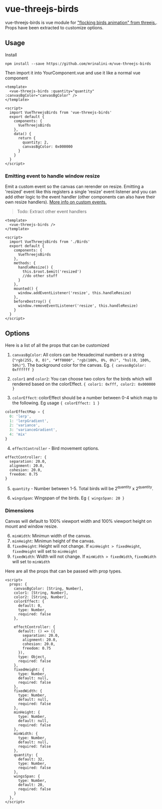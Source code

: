 # vue-threejs-birds

vue-threejs-birds is vue module for ["flocking birds animation" from threejs.](https://threejs.org/examples/webgl_gpgpu_birds.html). Props have been extracted to customize options.

## Usage

Install

```
npm install --save https://github.com/mrinalini-m/vue-threejs-birds
```

Then import it into YourComponent.vue and use it like a normal vue component

```vue
<template>
  <vue-threejs-birds :quantity="quantity" :canvasBgColor="canvasBgColor" />
</template>

<script>
  import VueThreejsBirds from 'vue-threejs-birds'
  export default {
    components: {
      VueThreejsBirds
    },
    data() {
      return {
        quantity: 2,
        canvasBgColor: 0x000000
      }
    }
  }
</script>
```

### Emitting event to handle window resize

Emit a custom event so the canvas can rerender on resize. Emitting a 'resized' event like this registers a single 'resize' event listener and you can add other logic to the event handler (other components can also have their own resize handlers). [More info on custom events.](https://vuejs.org/v2/guide/components-custom-events.html#Event-Names)

> Todo: Extract other event handlers

```vue
<template>
  <vue-threejs-birds />
</template>

<script>
  import VueThreejsBirds from './Birds'
  export default {
    components: {
      VueThreejsBirds
    },
    methods: {
      handleResize() {
        this.$root.$emit('resized')
        //do other stuff
      }
    },
    mounted() {
      window.addEventListener('resize', this.handleResize)
    },
    beforeDestroy() {
      window.removeEventListener('resize', this.handleResize)
    }
  }
</script>
```

## Options

Here is a list of all the props that can be customized

1. `canvasBgColor`: All colors can be Hexadecimal numbers or a string (`"rgb(255, 0, 0)", "#ff0000", "rgb(100%, 0%, 0%)", "hsl(0, 100%, 50%)"`). The background color for the canvas. Eg. `{ canvasBgColor: 0xffffff }`

2. `color1` and `color2`: You can choose two colors for the birds which will rendered based on the colorEffect. `{ color1: 0xfff, color2: 0x000000 }`
3. `colorEffect`: colorEffect should be a number between 0-4 which map to the following. Eg usage `{ colorEffect: 1 }`

```js
colorEffectMap = {
  0: 'lerp',
  1: 'lerpGradient',
  2: 'variance',
  3: 'varianceGradient',
  4: 'mix'
}
```

4. `effectController` - Bird movement options.

```
effectController: {
  separation: 20.0,
  alignment: 20.0,
  cohesion: 20.0,
  freedom: 0.75
}
```

5. `quantity` - Number between 1-5. Total birds will be 2<sup>quantity</sup> x 2<sup>quantity</sup>.

6. `wingsSpan`: Wingspan of the birds. Eg `{ wingsSpan: 20 }`

### Dimensions

Canvas will default to 100% viewport width and 100% viewport height on mount and window resize.

6. `minWidth`: Minimun width of the canvas.
7. `minHeight`: Minimun height of the canvas.
8. `fixedHeight`: Height will not change. If `minHeight > fixedHeight`, `fixedHeight` will set to `minHeight`
9. `fixedWidth`: Width will not change. If `minWidth > fixedWidth`, `fixedWidth` will set to `minWidth`

Here are all the props that can be passed with prop types.

```vue
<script>
  props: {
    canvasBgColor: [String, Number],
    color1: [String, Number],
    color2: [String, Number],
    colorEffect: {
      default: 0,
      type: Number,
      required: false
    },

    effectController: {
      default: () => ({
        separation: 20.0,
        alignment: 20.0,
        cohesion: 20.0,
        freedom: 0.75
      }),
      type: Object,
      required: false
    },
    fixedHeight: {
      type: Number,
      default: null,
      required: false
    },
    fixedWidth: {
      type: Number,
      default: null,
      required: false
    },
    minHeight: {
      type: Number,
      default: null,
      required: false
    },
    minWidth: {
      type: Number,
      default: null,
      required: false
    },
    quantity: {
      default: 32,
      type: Number,
      required: false
    },
    wingsSpan: {
      type: Number,
      default: 20,
      required: false
    }
  },
</script>
```
